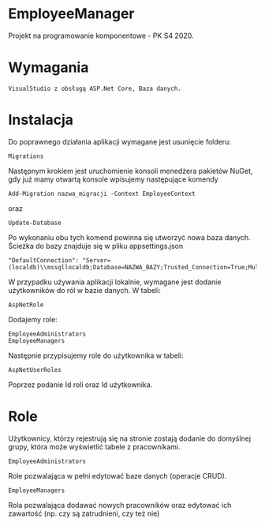 # EmployeeManager
Projekt na programowanie komponentowe - PK S4 2020.
# Wymagania
```
VisualStudio z obsługą ASP.Net Core, Baza danych.
```
# Instalacja
Do poprawnego działania aplikacji wymagane jest usunięcie folderu:
```
Migrations
```
Następnym krokiem jest uruchomienie konsoli menedżera pakietów NuGet, gdy już mamy otwartą konsole wpisujemy następujące komendy
```
Add-Migration nazwa_migracji -Context EmployeeContext
```
oraz
```
Update-Database
```
Po wykonaniu obu tych komend powinna się utworzyć nowa baza danych.
Ścieżka do bazy znajduje się w pliku appsettings.json
```
"DefaultConnection": "Server=(localdb)\\mssqllocaldb;Database=NAZWA_BAZY;Trusted_Connection=True;MultipleActiveResultSets=true"
```
W przypadku używania aplikacji lokalnie, wymagane jest dodanie użytkowników do ról w bazie danych.
W tabeli:
```
AspNetRole
```
Dodajemy role:
```
EmployeeAdministrators
EmployeeManagers
```
Następnie przypisujemy role do użytkownika w tabeli:
```
AspNetUserRoles
```
Poprzez podanie Id roli oraz Id użytkownika.

# Role
Użytkownicy, którzy rejestrują się na stronie zostają dodanie do domyślnej grupy, która może wyświetlić tabele z pracownikami.
```
EmployeeAdministrators
```
Role pozwalająca w pełni edytować baze danych (operacje CRUD).
```
EmployeeManagers
```
Rola pozwalająca dodawać nowych pracowników oraz edytować ich zawartość (np. czy są zatrudnieni, czy też nie)

